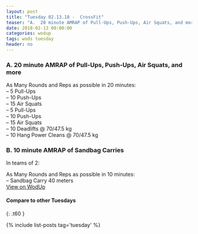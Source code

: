 ```yaml
---
layout: post
title: "Tuesday 02.13.18 -  CrossFit"
teaser: "A.  20 minute AMRAP of Pull-Ups, Push-Ups, Air Squats, and more<br/> B.  10 minute AMRAP of Sandbag Carries"
date: 2018-02-13 00:00:00
categories: wodup
tags: wods tuesday
header: no
---
```



<h3>A.  20 minute AMRAP of Pull-Ups, Push-Ups, Air Squats, and more</h3>
As Many Rounds and Reps as possible in 20 minutes:<br/>– 5 Pull-Ups<br/>– 10 Push-Ups<br/>– 15 Air Squats<br/>– 5 Pull-Ups<br/>– 10 Push-Ups<br/>– 15 Air Squats<br/>– 10 Deadlifts @ 70/47.5 kg<br/>– 10 Hang Power Cleans @ 70/47.5 kg<br/>
<h3>B.  10 minute AMRAP of Sandbag Carries</h3>


In teams of 2:

As Many Rounds and Reps as possible in 10 minutes:<br/>– Sandbag Carry 40 meters<br/>
<a href="https://www.wodup.com/gyms/asphodel/wods/4301" target="blank">View on WodUp</a>


#### Compare to other Tuesdays
{: .t60 }

{% include list-posts tag='tuesday' %}